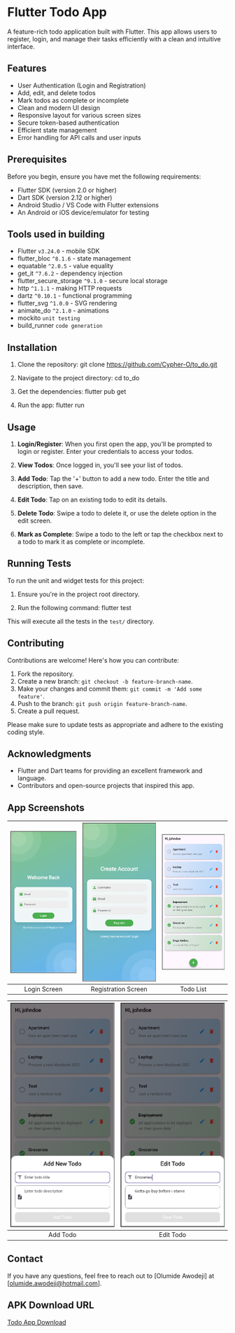 # Flutter Todo App

A feature-rich todo application built with Flutter. This app allows users to register, login, and manage their tasks efficiently with a clean and intuitive interface.

## Features

- User Authentication (Login and Registration)
- Add, edit, and delete todos
- Mark todos as complete or incomplete
- Clean and modern UI design
- Responsive layout for various screen sizes
- Secure token-based authentication
- Efficient state management
- Error handling for API calls and user inputs

## Prerequisites

Before you begin, ensure you have met the following requirements:

- Flutter SDK (version 2.0 or higher)
- Dart SDK (version 2.12 or higher)
- Android Studio / VS Code with Flutter extensions
- An Android or iOS device/emulator for testing

## Tools used in building

- Flutter `v3.24.0` - mobile SDK
- flutter_bloc `^8.1.6` - state management
- equatable `^2.0.5` - value equality
- get_it `^7.6.2` - dependency injection
- flutter_secure_storage `^9.1.0` - secure local storage
- http `^1.1.1` - making HTTP requests
- dartz `^0.10.1` - functional programming
- flutter_svg `^1.0.0` - SVG rendering
- animate_do `^2.1.0` - animations
- mockito `unit testing`
- build_runner `code generation`

## Installation

1. Clone the repository:
   git clone <https://github.com/Cypher-O/to_do.git>

2. Navigate to the project directory:
   cd to_do

3. Get the dependencies:
   flutter pub get

4. Run the app:
   flutter run

## Usage

1. **Login/Register**: When you first open the app, you'll be prompted to login or register. Enter your credentials to access your todos.

2. **View Todos**: Once logged in, you'll see your list of todos.

3. **Add Todo**: Tap the '+' button to add a new todo. Enter the title and description, then save.

4. **Edit Todo**: Tap on an existing todo to edit its details.

5. **Delete Todo**: Swipe a todo to delete it, or use the delete option in the edit screen.

6. **Mark as Complete**: Swipe a todo to the left or tap the checkbox next to a todo to mark it as complete or incomplete.

## Running Tests

To run the unit and widget tests for this project:

1. Ensure you're in the project root directory.

2. Run the following command:
   flutter test

This will execute all the tests in the `test/` directory.

## Contributing

Contributions are welcome! Here's how you can contribute:

1. Fork the repository.
2. Create a new branch: `git checkout -b feature-branch-name`.
3. Make your changes and commit them: `git commit -m 'Add some feature'`.
4. Push to the branch: `git push origin feature-branch-name`.
5. Create a pull request.

Please make sure to update tests as appropriate and adhere to the existing coding style.

## Acknowledgments

- Flutter and Dart teams for providing an excellent framework and language.
- Contributors and open-source projects that inspired this app.

## App Screenshots

| ![Login Screen](/assets/screenshots/login.png) | ![Registration Screen](/assets/screenshots/register.png) | ![Todo List](/assets/screenshots/todo_list.png) |
|:--:|:--:|:--:|
| Login Screen | Registration Screen | Todo List |

| ![Add Todo](/assets/screenshots/add_todo.png) | ![Edit Todo](/assets/screenshots/edit_todo.png) |
|:--:|:--:|
| Add Todo | Edit Todo |

## Contact

If you have any questions, feel free to reach out to [Olumide Awodeji] at [olumide.awodeji@hotmail.com].

## APK Download URL

[Todo App Download](https://jvec-todo-app.s3.us-east-2.amazonaws.com/todo.apk)
